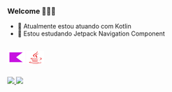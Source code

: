 ### Welcome 👋👋👋

- 🔭 Atualmente estou atuando com Kotlin
- 🌱 Estou estudando Jetpack Navigation Component

<div style="display: inline_block"><br>
  <img align="center" alt="Marcos-Kt" height="30" width="40" src="https://raw.githubusercontent.com/devicons/devicon/master/icons/kotlin/kotlin-plain.svg">
  <img align="center" alt="Marcos-Jv" height="30" width="40" src="https://raw.githubusercontent.com/devicons/devicon/master/icons/java/java-plain.svg">
</div>

  
  ##
 

<div>
  <a href="https://github.com/marcos-campos">
  <img height="180em" src="https://github-readme-stats.vercel.app/api?username=marcos-campos&show_icons=true&theme=dark&include_all_commits=true&count_private=true"/>
  <img height="180em" src="https://github-readme-stats.vercel.app/api/top-langs/?username=marcos-campos&layout=compact&langs_count=7&theme=dark"/>
</div>
 

